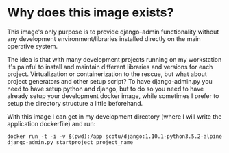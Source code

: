 # Why does this image exists?

This image's only purpose is to provide django-admin functionality without any development environment/libraries installed directly on the main operative system.
 
The idea is that with many development projects running on my workstation it's painful to install and maintain different libraries and versions for each project. Virtualization or containerization to the rescue, but what about project generators and other setup script? To have django-admin.py you need to have setup python and django, but to do so you need to have already setup your development docker image, while sometimes I prefer to setup the directory structure a little beforehand.

With this image I can get in my development directory (where I will write the application dockerfile) and run: 

    docker run -t -i -v $(pwd):/app scotu/django:1.10.1-python3.5.2-alpine django-admin.py startproject project_name
